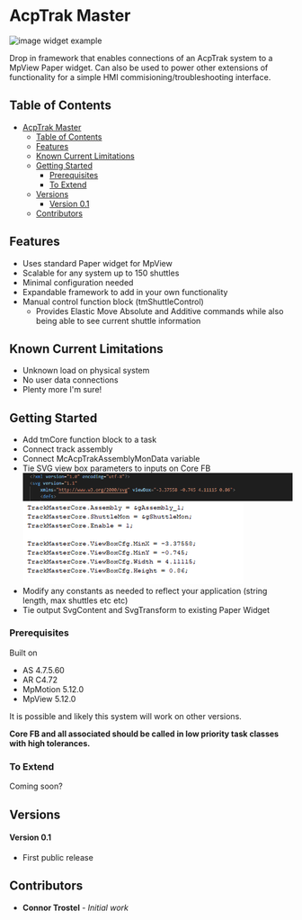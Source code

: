 # AcpTrak Master

![image widget example](./Documentation/Images/Concept.gif)

Drop in framework that enables connections of an AcpTrak system to a MpView Paper widget. Can also be used to power other extensions of functionality for a simple HMI commisioning/troubleshooting interface.

## Table of Contents
- [AcpTrak Master](#acptrak-master)
  - [Table of Contents](#table-of-contents)
  - [Features](#features)
  - [Known Current Limitations](#known-current-limitations)
  - [Getting Started](#getting-started)
    - [Prerequisites](#prerequisites)
    - [To Extend](#to-extend)
  - [Versions](#versions)
      - [Version 0.1](#version-01)
  - [Contributors](#contributors)

## Features
- Uses standard Paper widget for MpView
- Scalable for any system up to 150 shuttles
- Minimal configuration needed
- Expandable framework to add in your own functionality
- Manual control function block (tmShuttleControl)
  - Provides Elastic Move Absolute and Additive commands while also being able to see current shuttle information
  
## Known Current Limitations
- Unknown load on physical system
- No user data connections
- Plenty more I'm sure!
  
## Getting Started

- Add tmCore function block to a task
- Connect track assembly
- Connect McAcpTrakAssemblyMonData variable
- Tie SVG view box parameters to inputs on Core FB
 ![image ViewBoxPars](./Documentation/Images/SvgViewBox.png)
 ![image CoreConenction](./Documentation/Images/Core.png)
- Modify any constants as needed to reflect your application (string length, max shuttles etc etc)
- Tie output SvgContent and SvgTransform to existing Paper Widget


### Prerequisites

Built on 
- AS 4.7.5.60
- AR C4.72
- MpMotion 5.12.0
- MpView 5.12.0

It is possible and likely this system will work on other versions.

**Core FB and all associated should be called in low priority task classes with high tolerances.**

### To Extend

Coming soon?

## Versions

#### Version 0.1
* First public release

## Contributors

* **Connor Trostel** - *Initial work*




